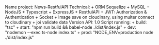 Name project: News-RestfulAPI
Technical: 
    + ORM Sequelize + MySQL
    + NodeJS + Typescript + ExpressJS + RestfulAPI
    + JWT: Authorization & Authentication 
    + Socket
    + Image save on cloudinary, using multer connect to cloudinary
    + joi validate data
Version API: 1.0
Script running:
    + build: "tsc"
    + start: "npm run build && babel-node ./dist/index.js"
    + dev: "nodemon --exec ts-node index.ts"
    + prod: "NODE_ENV=production node ./dist/index.js"